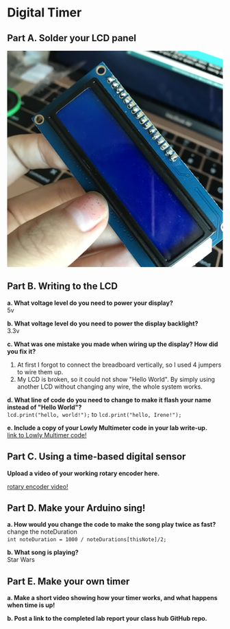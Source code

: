 # Digital Timer
 
## Part A. Solder your LCD panel
![Image of SolderLCD](https://github.com/zicongwei/IDD-Fa19-Lab2/blob/master/sold.jpeg)

## Part B. Writing to the LCD
 
**a. What voltage level do you need to power your display?**    
5v

**b. What voltage level do you need to power the display backlight?**  
3.3v
   
**c. What was one mistake you made when wiring up the display? How did you fix it?**  
1) At first I forgot to connect the breadboard vertically, so I used 4 jumpers to wire them up.
2) My LCD is broken, so it could not show "Hello World". By simply using another LCD without changing any wire, the whole system works. 

**d. What line of code do you need to change to make it flash your name instead of "Hello World"?**    
`lcd.print("hello, world!");` to `lcd.print("hello, Irene!");`

**e. Include a copy of your Lowly Multimeter code in your lab write-up.**  
[link to Lowly Multimer code!](https://github.com/zicongwei/IDD-Fa19-Lab2/blob/master/voltmeter.ino)

## Part C. Using a time-based digital sensor

**Upload a video of your working rotary encoder here.**  

[rotary encoder video!](https://youtu.be/nD4gTdD3ntg)

## Part D. Make your Arduino sing!

**a. How would you change the code to make the song play twice as fast?**   
change the noteDuration  
`int noteDuration = 1000 / noteDurations[thisNote]/2;`
  
**b. What song is playing?**  
Star Wars

## Part E. Make your own timer

**a. Make a short video showing how your timer works, and what happens when time is up!**

**b. Post a link to the completed lab report your class hub GitHub repo.**
